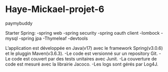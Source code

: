 # Haye-Mickael-projet-6
paymybuddy

Starter Spring:
-spring web
-spring security
-spring oauth client
-lombock
-mysql
-spring jpa
-Thymeleaf
-devtools

L’application est développée en Java(v17) avec le framework Spring(v3.0.6) et le pluggin Maven(v3.6.3).
-Le code est versionné sur un repository Git.
-Le code est couvert par des tests unitaires avec Junit.
-La couverture de code est mesuré avec la librairie Jacoco.
-Les logs sont gérés par Log4J.


